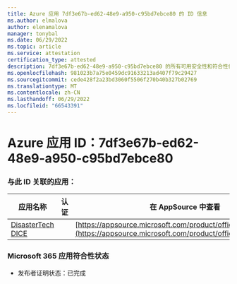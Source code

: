 ```yaml
---
title: Azure 应用 7df3e67b-ed62-48e9-a950-c95bd7ebce80 的 ID 信息
ms.author: elmalova
author: elenamalova
manager: tonybal
ms.date: 06/29/2022
ms.topic: article
ms.service: attestation
certification_type: attested
description: 7df3e67b-ed62-48e9-a950-c95bd7ebce80 的所有可用安全性和符合性信息。
ms.openlocfilehash: 981023b7a75e0459dc91633213ad407f79c29427
ms.sourcegitcommit: cede428f2a23bd3060f5506f270b40b327b02769
ms.translationtype: MT
ms.contentlocale: zh-CN
ms.lasthandoff: 06/29/2022
ms.locfileid: "66543391"
---
```

# <a name="azure-app-id-7df3e67b-ed62-48e9-a950-c95bd7ebce80"></a>Azure 应用 ID：7df3e67b-ed62-48e9-a950-c95bd7ebce80


### <a name="apps-associated-with-this-id"></a>与此 ID 关联的应用：
| **应用名称** | **认证** | **在 AppSource 中查看** |
|--------------|---------------|-----------------------|
| [DisasterTech DICE](../forward/WA200001909.md) |  | [https://appsource.microsoft.com/product/office/WA200001909](https://appsource.microsoft.com/product/office/WA200001909) |

### <a name="microsoft-365-app-compliance-status"></a>Microsoft 365 应用符合性状态
- 发布者证明状态：已完成
